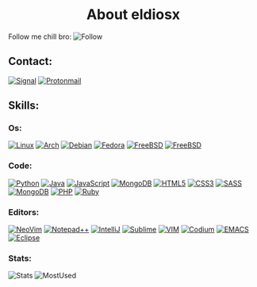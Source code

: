 <h1 align="center">About eldiosx</h1> 

Follow me chill bro: ![Follow](https://img.shields.io/github/followers/eldiosx.svg?style=social&label=Follow&maxAge=2592000)

<div>
<h2>Contact:</h2>
 
[![Signal](https://img.shields.io/badge/Signal-%23039BE5.svg?&style=for-the-badge&logo=Signal&logoColor=white)](https://www.signal.org/)
[![Protonmail](https://img.shields.io/badge/ProtonMail-8B89CC?style=for-the-badge&logo=protonmail&logoColor=white)](https://mail.proton.me/)

</div>
<h2>Skills:</h2>
 <h3>Os:</h3>
 
[![Linux](https://img.shields.io/badge/Linux-FCC624?style=for-the-badge&logo=linux&logoColor=black)](https://www.linux.org/)
[![Arch](https://img.shields.io/badge/Arch_Linux-1793D1?style=for-the-badge&logo=arch-linux&logoColor=white)](https://www.linux.org/)
[![Debian](https://img.shields.io/badge/Debian-A81D33?style=for-the-badge&logo=debian&logoColor=white)](https://www.linux.org/)
[![Fedora](https://img.shields.io/badge/Fedora-294172?style=for-the-badge&logo=fedora&logoColor=white)](https://www.linux.org/)
[![FreeBSD](https://img.shields.io/badge/freebsd-AB2B28?style=for-the-badge&logo=freebsd&logoColor=white)](https://www.linux.org/)
[![FreeBSD](https://img.shields.io/badge/Windows-0078D6?style=for-the-badge&logo=windows&logoColor=white)](https://www.linux.org/)
 
 <h3>Code:</h3>

[![Python](https://img.shields.io/badge/Python-3776AB?style=for-the-badge&logo=python&logoColor=white)](https://www.linux.org/)
[![Java](https://img.shields.io/badge/Java-ED8B00?style=for-the-badge&logo=openjdk&logoColor=white)](https://www.linux.org/)
[![JavaScript](https://img.shields.io/badge/JavaScript-F7DF1E?style=for-the-badge&logo=javascript&logoColor=black)](https://www.linux.org/)
[![MongoDB](https://img.shields.io/badge/MongoDB-4EA94B?style=for-the-badge&logo=mongodb&logoColor=white)](https://www.linux.org/)
[![HTML5](https://img.shields.io/badge/Node.js-43853D?style=for-the-badge&logo=node.js&logoColor=white)](https://www.linux.org/)
[![CSS3](https://img.shields.io/badge/HTML5-E34F26?style=for-the-badge&logo=html5&logoColor=white)](https://www.linux.org/)
[![SASS](https://img.shields.io/badge/CSS3-1572B6?style=for-the-badge&logo=css3&logoColor=white)](https://www.linux.org/)
[![MongoDB](https://img.shields.io/badge/Sass-CC6699?style=for-the-badge&logo=sass&logoColor=white)](https://www.linux.org/)
[![PHP](https://img.shields.io/badge/PHP-777BB4?style=for-the-badge&logo=php&logoColor=white)](https://www.linux.org/)
[![Ruby](https://img.shields.io/badge/Ruby-CC342D?style=for-the-badge&logo=ruby&logoColor=white)](https://www.linux.org/)

 <h3>Editors:</h3>
 
[![NeoVim](https://img.shields.io/badge/NeoVim-%2357A143.svg?&style=for-the-badge&logo=neovim&logoColor=white)](https://www.linux.org/)
[![Notepad++](https://img.shields.io/badge/Notepad++-90E59A.svg?style=for-the-badge&logo=notepad%2B%2B&logoColor=black)](https://www.linux.org/)
[![IntelliJ](https://img.shields.io/badge/IntelliJ_IDEA-000000.svg?style=for-the-badge&logo=intellij-idea&logoColor=white)](https://www.linux.org/)
[![Sublime](https://img.shields.io/badge/sublime_text-%23575757.svg?&style=for-the-badge&logo=sublime-text&logoColor=important)](https://www.linux.org/)
[![VIM](https://img.shields.io/badge/VIM-%2311AB00.svg?&style=for-the-badge&logo=vim&logoColor=white)](https://www.linux.org/)
[![Codium](https://img.shields.io/badge/Visual_Studio_Code-0078D4?style=for-the-badge&logo=visual%20studio%20code&logoColor=white)](https://www.linux.org/)
[![EMACS](https://img.shields.io/badge/Emacs-%237F5AB6.svg?&style=for-the-badge&logo=gnu-emacs&logoColor=white)](https://www.linux.org/)
[![Eclipse](https://img.shields.io/badge/Eclipse-2C2255?style=for-the-badge&logo=eclipse&logoColor=white)](https://www.linux.org/)

 <h3>Stats:</h3>
 
![Stats](https://github-readme-stats.vercel.app/api?username=eldiosx&theme=blue-green)
![MostUsed](https://github-readme-stats.vercel.app/api/top-langs/?username=eldiosx&theme=blue-green)
 
